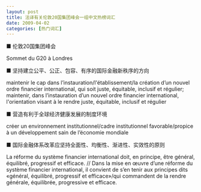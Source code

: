```yaml
---
layout: post
title: 法译有关伦敦20国集团峰会一组中文热榜词汇
date: 2009-04-02
categories: [热门词汇]  
---
```


■ 伦敦20国集团峰会

Sommet du G20 à Londres

■ 坚持建立公平、公正、包容、有序的国际金融新秩序的方向

maintenir le cap dans l’instauration/l'établissement/la création d’un nouvel ordre financier international, qui soit juste, équitable, inclusif et régulier; maintenir, dans l’instauration d’un nouvel ordre financier international, l'orientation visant à le rendre juste, équitable, inclusif et régulier

■ 营造有利于全球经济健康发展的制度环境

créer un environnement institutionnel/cadre institutionnel favorable/propice à un développement sain de l’économie mondiale

■ 国际金融体系改革应坚持全面性、均衡性、渐进性、实效性的原则

La réforme du système financier international doit, en principe, être général, équilibré, progressif et efficace. // Dans la mise en œuvre d’une réforme du système financier international, il convient de s’en tenir aux principes dits «général, équilibré, progressif et efficace»/qui commandent de la rendre générale, équilibrée, progressive et efficace.
